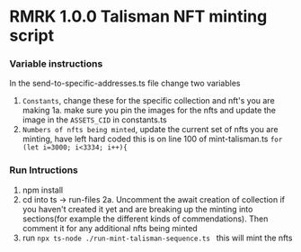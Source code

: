 # RMRK 1.0.0 Talisman NFT minting script

### Variable instructions

In the send-to-specific-addresses.ts file change two variables

1. `Constants`, change these for the specific collection and nft's you are making
   1a. make sure you pin the images for the nfts and update the image in the `ASSETS_CID` in constants.ts
2. `Numbers of nfts being minted`, update the current set of nfts you are minting, have left hard coded this is on line 100 of mint-talisman.ts `for (let i=3000; i<3334; i++){`

### Run Intructions

1. npm install
2. cd into ts -> run-files
   2a. Uncomment the await creation of collection if you haven't created it yet and are breaking
   up the minting into sections(for example the different kinds of commendations). Then comment it for any
   additional nfts being minted
3. run `npx ts-node ./run-mint-talisman-sequence.ts ` this will mint the nfts
